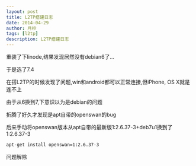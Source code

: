```yaml
---
layout: post
title: L2TP搭建日志
date: 2014-04-29
author: 月杪
tags: [l2tp]
description: L2TP搭建日志
---
```


重装了下linode,结果发现居然没有debian6了...

于是选了7.4

在搭L2TP的时候发现了问题,win和android都可以正常连接,但iPhone, OS X就是连不上

由于从6换到7,下意识以为是debian的问题

折腾了好久才发现是apt自带的openswan的bug

后来手动将openswan版本从apt自带的最新版1:2.6.37-3+deb7u1换到了1:2.6.37-3
```bash
apt-get install openswan=1:2.6.37-3
```
问题解除